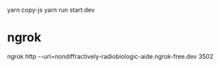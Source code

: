 yarn copy-js
yarn run start:dev

# ngrok
ngrok http --url=nondiffractively-radiobiologic-aide.ngrok-free.dev 3502
